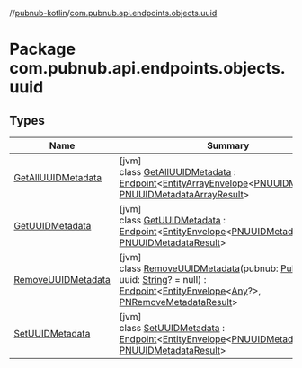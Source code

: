 //[pubnub-kotlin](../../index.md)/[com.pubnub.api.endpoints.objects.uuid](index.md)

# Package com.pubnub.api.endpoints.objects.uuid

## Types

| Name | Summary |
|---|---|
| [GetAllUUIDMetadata](-get-all-u-u-i-d-metadata/index.md) | [jvm]<br>class [GetAllUUIDMetadata](-get-all-u-u-i-d-metadata/index.md) : [Endpoint](../com.pubnub.api/-endpoint/index.md)&lt;[EntityArrayEnvelope](../com.pubnub.api.models.server.objects_api/-entity-array-envelope/index.md)&lt;[PNUUIDMetadata](../com.pubnub.api.models.consumer.objects.uuid/-p-n-u-u-i-d-metadata/index.md)&gt;, [PNUUIDMetadataArrayResult](../com.pubnub.api.models.consumer.objects.uuid/-p-n-u-u-i-d-metadata-array-result/index.md)&gt; |
| [GetUUIDMetadata](-get-u-u-i-d-metadata/index.md) | [jvm]<br>class [GetUUIDMetadata](-get-u-u-i-d-metadata/index.md) : [Endpoint](../com.pubnub.api/-endpoint/index.md)&lt;[EntityEnvelope](../com.pubnub.api.models.server.objects_api/-entity-envelope/index.md)&lt;[PNUUIDMetadata](../com.pubnub.api.models.consumer.objects.uuid/-p-n-u-u-i-d-metadata/index.md)&gt;, [PNUUIDMetadataResult](../com.pubnub.api.models.consumer.objects.uuid/-p-n-u-u-i-d-metadata-result/index.md)&gt; |
| [RemoveUUIDMetadata](-remove-u-u-i-d-metadata/index.md) | [jvm]<br>class [RemoveUUIDMetadata](-remove-u-u-i-d-metadata/index.md)(pubnub: [PubNub](../com.pubnub.api/-pub-nub/index.md), val uuid: [String](https://kotlinlang.org/api/latest/jvm/stdlib/kotlin/-string/index.html)? = null) : [Endpoint](../com.pubnub.api/-endpoint/index.md)&lt;[EntityEnvelope](../com.pubnub.api.models.server.objects_api/-entity-envelope/index.md)&lt;[Any](https://kotlinlang.org/api/latest/jvm/stdlib/kotlin/-any/index.html)?&gt;, [PNRemoveMetadataResult](../com.pubnub.api.models.consumer.objects/-p-n-remove-metadata-result/index.md)&gt; |
| [SetUUIDMetadata](-set-u-u-i-d-metadata/index.md) | [jvm]<br>class [SetUUIDMetadata](-set-u-u-i-d-metadata/index.md) : [Endpoint](../com.pubnub.api/-endpoint/index.md)&lt;[EntityEnvelope](../com.pubnub.api.models.server.objects_api/-entity-envelope/index.md)&lt;[PNUUIDMetadata](../com.pubnub.api.models.consumer.objects.uuid/-p-n-u-u-i-d-metadata/index.md)&gt;, [PNUUIDMetadataResult](../com.pubnub.api.models.consumer.objects.uuid/-p-n-u-u-i-d-metadata-result/index.md)&gt; |
